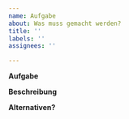 ```yaml
---
name: Aufgabe
about: Was muss gemacht werden?
title: ''
labels: ''
assignees: ''

---
```


**Aufgabe**


**Beschreibung**


**Alternativen?**
